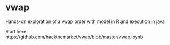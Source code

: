# vwap
Hands-on exploration of a vwap order with model in R and execution in java

Start here: https://github.com/hackthemarket/vwap/blob/master/vwap.ipynb
